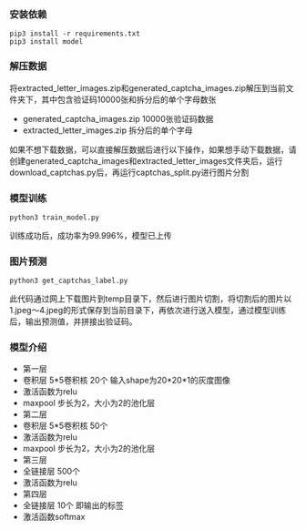 ### 安装依赖

```shell
pip3 install -r requirements.txt
pip3 install model
```

### 解压数据

将extracted_letter_images.zip和generated_captcha_images.zip解压到当前文件夹下，其中包含验证码10000张和拆分后的单个字母数张

* generated_captcha_images.zip 10000张验证码数据
* extracted_letter_images.zip 拆分后的单个字母



如果不想下载数据，可以直接解压数据后进行以下操作，如果想手动下载数据，请创建generated_captcha_images和extracted_letter_images文件夹后，运行download_captchas.py后，再运行captchas_split.py进行图片分割

### 模型训练

```shell
python3 train_model.py
```

训练成功后，成功率为99.996%，模型已上传

### 图片预测

```shell
python3 get_captchas_label.py
```

此代码通过网上下载图片到temp目录下，然后进行图片切割，将切割后的图片以1.jpeg～4.jpeg的形式保存到当前目录下，再依次进行送入模型，通过模型训练后，输出预测值，并拼接出验证码。

### 模型介绍

* 第一层 
* 卷积层  5*5卷积核  20个  输入shape为20\*20\*1的灰度图像
* 激活函数为relu 
* maxpool 步长为2，大小为2的池化层
* 第二层
* 卷积层  5*5卷积核  50个
* 激活函数为relu
* maxpool 步长为2，大小为2的池化层
* 第三层
* 全链接层 500个
* 激活函数为relu
* 第四层
* 全链接层 10个 即输出的标签
* 激活函数softmax

